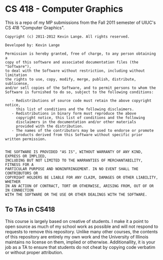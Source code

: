 # CS 418 - Computer Graphics

This is a repo of my MP submissions from the Fall 2011 semester of UIUC's CS 418 "Computer Graphics".
    
    Copyright (c) 2011-2012 Kevin Lange. All rights reserved.
    
    Developed by: Kevin Lange
    
    Permission is hereby granted, free of charge, to any person obtaining a 
    copy of this software and associated documentation files (the "Software"), 
    to deal with the Software without restriction, including without limitation 
    the rights to use, copy, modify, merge, publish, distribute, sublicense, 
    and/or sell copies of the Software, and to permit persons to whom the 
    Software is furnished to do so, subject to the following conditions:
    
       - Redistributions of source code must retain the above copyright notice, 
         this list of conditions and the following disclaimers.
       - Redistributions in binary form must reproduce the above 
         copyright notice, this list of conditions and the following 
         disclaimers in the documentation and/or other materials 
         provided with the distribution.
       - The names of the contributors may be used to endorse or promote
         products derived from this Software without specific prior written permission.
    
    
    THE SOFTWARE IS PROVIDED "AS IS", WITHOUT WARRANTY OF ANY KIND, EXPRESS OR IMPLIED,
    INCLUDING BUT NOT LIMITED TO THE WARRANTIES OF MERCHANTABILITY, FITNESS FOR A
    PARTICULAR PURPOSE AND NONINFRINGEMENT. IN NO EVENT SHALL THE CONTRIBUTORS OR
    COPYRIGHT HOLDERS BE LIABLE FOR ANY CLAIM, DAMAGES OR OTHER LIABILITY, WHETHER
    IN AN ACTION OF CONTRACT, TORT OR OTHERWISE, ARISING FROM, OUT OF OR IN CONNECTION
    WITH THE SOFTWARE OR THE USE OR OTHER DEALINGS WITH THE SOFTWARE.
    
## To TAs in CS418

This course is largely based on creative of students. I make it a point to open source as much of my school work as possible and will not respond to requests to remove this repository. Unlike many other courses, the contents of this repository are entirely my own work and the University of Illinois maintains no license on them, implied or otherwise. Additionallity, it is your job as a TA to ensure that students do not cheat by copying code verbatim or without proper attribution.